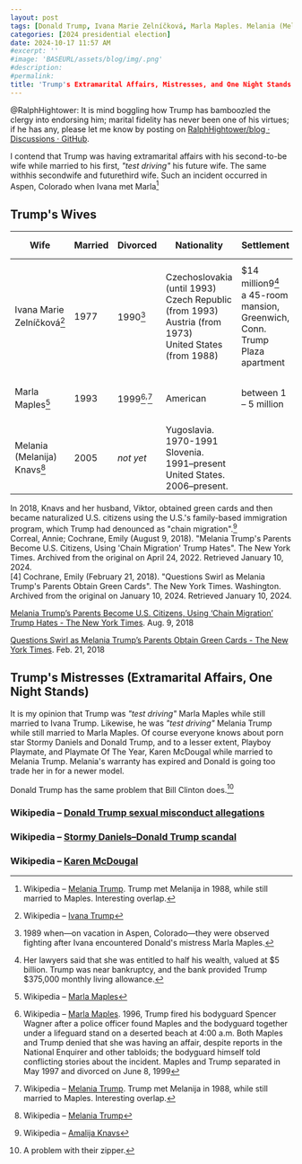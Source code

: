 ```yaml
---
layout: post
tags: [Donald Trump, Ivana Marie Zelníčková, Marla Maples. Melania (Melanija) Knavs, Stormy Daniels, Karen McDougal, marital infidelity, extramarital affairs, porn star, Playboy©]
categories: [2024 presidential election]
date: 2024-10-17 11:57 AM
#excerpt: ''
#image: 'BASEURL/assets/blog/img/.png'
#description:
#permalink:
title: 'Trump's Extramarital Affairs, Mistresses, and One Night Stands'
---
```



@RalphHightower: It is mind boggling how Trump has bamboozled the clergy into endorsing him; marital fidelity has never been one of his virtues; if he has any, please let me know by posting on [RalphHightower/blog · Discussions · GitHub](https://github.com/RalphHightower/blog/discussions).

I contend that Trump was having extramarital affairs with his second-to-be wife while married to his first, *"test driving"* his future wife. The same withhis secondwife and futurethird wife. Such an incident occurred in Aspen, Colorado when Ivana met Marla[^322]

## Trump's Wives

| Wife | Married | Divorced | Nationality | Settlement | Alimony | Fringe Benefits |
|---|---|---|---|---|---|---|
| Ivana Marie Zelníčková[^301] | 1977 | 1990[^313] | Czechoslovakia (until 1993)<br />Czech Republic (from 1993)<br />Austria (from 1973)<br />United States (from 1988) | \$14 million9[^302]<br />a 45-room mansion, Greenwich, Conn.<br />Trump Plaza apartment | \$650,000 annually | use of the 118-room Mar-a-Lago mansion in Florida for one month a year |
| Marla Maples[^311] | 1993 | 1999[^312]<sup>,</sup>[^322] | American | between 1 – 5 million | | Apartment in one of Trump's buildings |
| Melania (Melanija) Knavs[^321] | 2005 | *not yet* | Yugoslavia. 1970-1991<br />Slovenia. 1991–present<br />United States. 2006–present. |  |   |   |

In 2018, Knavs and her husband, Viktor, obtained green cards and then became naturalized U.S. citizens using the U.S.'s family-based immigration program, which Trump had denounced as "chain migration".[^323]<br />Correal, Annie; Cochrane, Emily (August 9, 2018). "Melania Trump's Parents Become U.S. Citizens, Using 'Chain Migration' Trump Hates". The New York Times. Archived from the original on April 24, 2022. Retrieved January 10, 2024.<br />[4] Cochrane, Emily (February 21, 2018). "Questions Swirl as Melania Trump's Parents Obtain Green Cards". The New York Times. Washington. Archived from the original on January 10, 2024. Retrieved January 10, 2024.<br />

[Melania Trump’s Parents Become U.S. Citizens, Using ‘Chain Migration’ Trump Hates - The New York Times](https://web.archive.org/web/20220424173843/https://www.nytimes.com/2018/08/09/nyregion/melania-trumps-parents-become-us-citizens.html). Aug. 9, 2018

[Questions Swirl as Melania Trump’s Parents Obtain Green Cards - The New York Times](https://web.archive.org/web/20240110084207/https://www.nytimes.com/2018/02/21/us/politics/melania-trump-parents-immigration.html). Feb. 21, 2018

[^301]: Wikipedia – [Ivana Trump](https://en.wikipedia.org/wiki/Ivana_Trump?wprov=sfla1)
[^302]: Her lawyers said that she was entitled to half his wealth, valued at \$5 billion. Trump was near bankruptcy, and the bank provided Trump \$375,000 monthly living allowance.[^311]
[^303]: Wikipedia – [Ivana Trump](https://en.wikipedia.org/wiki/Ivana_Trump?wprov=sfla1). Footnote 1.
[^311]: Wikipedia – [Marla Maples](https://en.wikipedia.org/wiki/Marla_Maples?wprov=sfla1)
[^312]: Wikipedia – [Marla Maples](https://en.wikipedia.org/wiki/Marla_Maples?wprov=sfla1). 1996, Trump fired his bodyguard Spencer Wagner after a police officer found Maples and the bodyguard together under a lifeguard stand on a deserted beach at 4:00 a.m. Both Maples and Trump denied that she was having an affair, despite reports in the National Enquirer and other tabloids; the bodyguard himself told conflicting stories about the incident. Maples and Trump separated in May 1997 and divorced on June 8, 1999
[^313]: 1989 when—on vacation in Aspen, Colorado—they were observed fighting after Ivana encountered Donald's mistress Marla Maples.
[^321]: Wikipedia – [Melania Trump](https://en.wikipedia.org/wiki/Melania_Trump?wprov=sfla1)
[^322]: Wikipedia – [Melania Trump](https://en.wikipedia.org/wiki/Melania_Trump?wprov=sfla1). Trump met Melanija in 1988, while still married to Maples. Interesting overlap.
[^323]: Wikipedia – [Amalija Knavs](https://en.wikipedia.org/wiki/Amalija_Knavs?wprov=sfla1)

## Trump's Mistresses (Extramarital Affairs, One Night Stands)

It is my opinion that Trump was *"test driving"* Marla Maples while still married to Ivana Trump. Likewise, he was *"test driving"* Melania Trump while still married to Marla Maples. Of course everyone knows about porn star Stormy Daniels and Donald Trump, and to a lesser extent, Playboy Playmate, and Playmate Of The Year, Karen McDougal while married to Melania Trump. Melania's warranty has expired and Donald is going too trade her in for a newer model.

Donald Trump has the same problem that Bill Clinton does.[^351]

[^351]: A problem with their zipper.

### Wikipedia – [Donald Trump sexual misconduct allegations](https://en.wikipedia.org/wiki/Donald_Trump_sexual_misconduct_allegations?wprov=sfla1)

### Wikipedia – [Stormy Daniels–Donald Trump scandal](https://en.wikipedia.org/wiki/Stormy_Daniels%E2%80%93Donald_Trump_scandal?wprov=sfla1)

### Wikipedia – [Karen McDougal](https://en.wikipedia.org/wiki/Karen_McDougal#Alleged_affair_with_Donald_Trump?wprov=sfla1)

